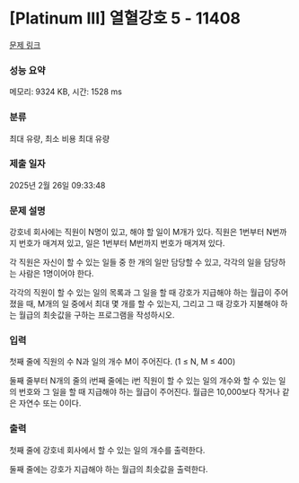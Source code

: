 # [Platinum III] 열혈강호 5 - 11408 

[문제 링크](https://www.acmicpc.net/problem/11408) 

### 성능 요약

메모리: 9324 KB, 시간: 1528 ms

### 분류

최대 유량, 최소 비용 최대 유량

### 제출 일자

2025년 2월 26일 09:33:48

### 문제 설명

<p>강호네 회사에는 직원이 N명이 있고, 해야 할 일이 M개가 있다. 직원은 1번부터 N번까지 번호가 매겨져 있고, 일은 1번부터 M번까지 번호가 매겨져 있다.</p>

<p>각 직원은 자신이 할 수 있는 일들 중 한 개의 일만 담당할 수 있고, 각각의 일을 담당하는 사람은 1명이어야 한다.</p>

<p>각각의 직원이 할 수 있는 일의 목록과 그 일을 할 때 강호가 지급해야 하는 월급이 주어졌을 때, M개의 일 중에서 최대 몇 개를 할 수 있는지, 그리고 그 때 강호가 지불해야 하는 월급의 최솟값을 구하는 프로그램을 작성하시오.</p>

### 입력 

 <p>첫째 줄에 직원의 수 N과 일의 개수 M이 주어진다. (1 ≤ N, M ≤ 400)</p>

<p>둘째 줄부터 N개의 줄의 i번째 줄에는 i번 직원이 할 수 있는 일의 개수와 할 수 있는 일의 번호와 그 일을 할 때 지급해야 하는 월급이 주어진다. 월급은 10,000보다 작거나 같은 자연수 또는 0이다.</p>

### 출력 

 <p>첫째 줄에 강호네 회사에서 할 수 있는 일의 개수를 출력한다.</p>

<p>둘째 줄에는 강호가 지급해야 하는 월급의 최솟값을 출력한다.</p>

